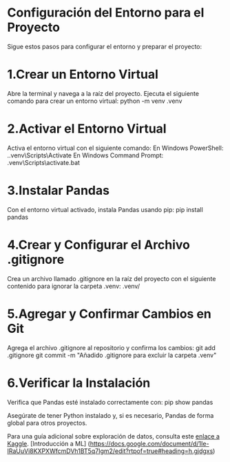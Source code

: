 ﻿# Configuración del Entorno para el Proyecto
Sigue estos pasos para configurar el entorno y preparar el proyecto:

# 1.Crear un Entorno Virtual
Abre la terminal y navega a la raíz del proyecto. Ejecuta el siguiente comando para crear un entorno virtual:
python -m venv .venv

# 2.Activar el Entorno Virtual
Activa el entorno virtual con el siguiente comando:
En Windows PowerShell:
.\.venv\Scripts\Activate
En Windows Command Prompt:
.venv\Scripts\activate.bat

# 3.Instalar Pandas
Con el entorno virtual activado, instala Pandas usando pip:
pip install pandas

# 4.Crear y Configurar el Archivo .gitignore
Crea un archivo llamado .gitignore en la raíz del proyecto con el siguiente contenido para ignorar la carpeta .venv:
.venv/

# 5.Agregar y Confirmar Cambios en Git
Agrega el archivo .gitignore al repositorio y confirma los cambios:
git add .gitignore
git commit -m "Añadido .gitignore para excluir la carpeta .venv"

# 6.Verificar la Instalación
Verifica que Pandas esté instalado correctamente con:
pip show pandas

Asegúrate de tener Python instalado y, si es necesario, Pandas de forma global para otros proyectos.

Para una guía adicional sobre exploración de datos, consulta este [enlace a Kaggle](https://www.kaggle.com/code/dansbecker/basic-data-exploration).
[Introducción a ML] (https://docs.google.com/document/d/1Ie-IRaUuVi8KXPXWfcmDVh1BT5q7Igm2/edit?rtpof=true#heading=h.gjdgxs)

